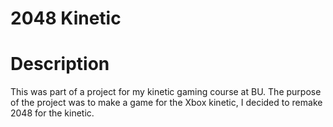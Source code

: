 # 2048 Kinetic

# Description
This was part of a project for my kinetic gaming course at BU. The purpose of the project was to make a game for the Xbox kinetic, I decided to remake 2048 for the kinetic.
